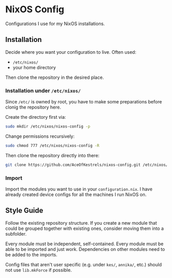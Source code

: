 # NixOS Config
Configurations I use for my NixOS installations.

## Installation
Decide where you want your configuration to live. Often used:
- `/etc/nixos/`
- your home directory

Then clone the repository in the desired place.

### Installation under `/etc/nixos/`
Since `/etc/` is owned by root, you have to make some preparations before clonig the repository here.

Create the directory first via:
```sh
sudo mkdir /etc/nixos/nixos-config -p
```
Change permissions recursively:
```sh
sudo chmod 777 /etc/nixos/nixos-config -R
```
Then clone the repository directly into there:
```sh
git clone https://github.com/AceOfKestrels/nixos-config.git /etc/nixos/nixos-config
```

### Import
Import the modules you want to use in your `configuration.nix`. I have already created device configs for all the machines I run NixOS on.

## Style Guide
Follow the existing repository structure. If you create a new module that could be grouped together with existing ones, consider moving them into a subfolder.

Every module must be independent, self-contained. Every module must be able to be imported and just work. Dependencies on other modules need to be added to the imports.

Config files that aren't user specific (e.g. under `kes/`, `annika/`, etc.) should not use `lib.mkForce` if possible.